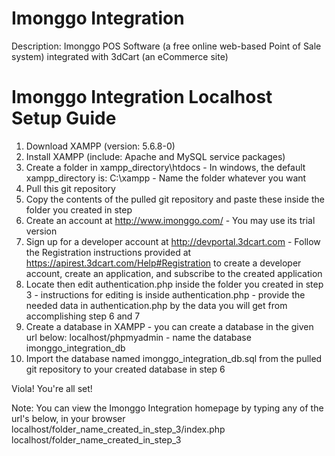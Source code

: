 # Imonggo Integration
Description: Imonggo POS Software (a free online web-based Point of Sale system) integrated with 3dCart (an eCommerce site)

# Imonggo Integration Localhost Setup Guide


1. Download XAMPP (version: 5.6.8-0)
2. Install XAMPP (include: Apache and MySQL service packages)
3. Create a folder in xampp_directory\htdocs
		- In windows, the default xampp_directory is: C:\xampp
		- Name the folder whatever you want
4. Pull this git repository
5. Copy the contents of the pulled git repository and paste these inside the folder you created in step
6. Create an account at http://www.imonggo.com/
		- You may use its trial version
7. Sign up for a developer account at http://devportal.3dcart.com
		- Follow the Registration instructions provided at https://apirest.3dcart.com/Help#Registration to create a developer account, create an application, and subscribe to the created application
6. Locate then edit authentication.php inside the folder you created in step 3
		- instructions for editing is inside authentication.php
		- provide the needed data in authentication.php by the data you will get from accomplishing step 6 and 7
8. Create a database in XAMPP
		- you can create a database in the given url below:
				localhost/phpmyadmin
		- name the database imonggo_integration_db
9. Import the database named imonggo_integration_db.sql from the pulled git repository to your created database in step 6


Viola! You're all set!


Note: You can view the Imonggo Integration homepage by typing any of the url's below, in your browser
			localhost/folder_name_created_in_step_3/index.php
			localhost/folder_name_created_in_step_3